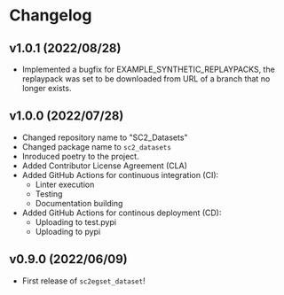 # Changelog

<!--next-version-placeholder-->

## v1.0.1 (2022/08/28)

- Implemented a bugfix for EXAMPLE_SYNTHETIC_REPLAYPACKS, the replaypack was set to be downloaded from URL of a branch that no longer exists.

## v1.0.0 (2022/07/28)

- Changed repository name to "SC2_Datasets"
- Changed package name to ```sc2_datasets```
- Inroduced poetry to the project.
- Added Contributor License Agreement (CLA)
- Added GitHub Actions for continuous integration (CI):
    - Linter execution
    - Testing
    - Documentation building
- Added GitHub Actions for continous deployment (CD):
    - Uploading to test.pypi
    - Uploading to pypi

## v0.9.0 (2022/06/09)

- First release of `sc2egset_dataset`!